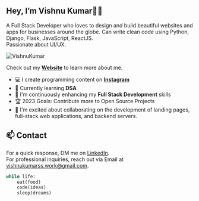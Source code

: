 ## **Hey, I’m Vishnu Kumar👋🏻**

A Full Stack Developer who loves to design and build beautiful websites and apps for businesses around the globe. Can write clean code using Python, Django, Flask, JavaScript, ReactJS. \
Passionate about UI/UX.

<img src="https://komarev.com/ghpvc/?username=VishnuKumarSS" alt="VishnuKumar" />

Check out my [**Website**](https://vishnukumarss.vercel.app/ "VishnuKumar Portfolio") to learn more about me.

- 💻 I create programming content on [**Instagram**](https://www.instagram.com/starzcodes/)
- 🌱 Currently learning **DSA**
- 💬 I'm continuously enhancing my **Full Stack Development** skills
- 🏆 2023 Goals: Contribute more to Open Source Projects
- 👯 I'm excited about collaborating on the development of landing pages, full-stack web applications, and backend servers.

## 📫 Contact
For a quick response, DM me on [LinkedIn](https://www.linkedin.com/in/vishnu-kumar-450233212/).\
For professional inquiries, reach out via Email at [vishnukumarss.work@gmail.com](mailto:vishnukumarss.work@gmail.com).
 
```python
while life:
    eat(food)
    code(ideas)
    sleep(dreams)   
```
